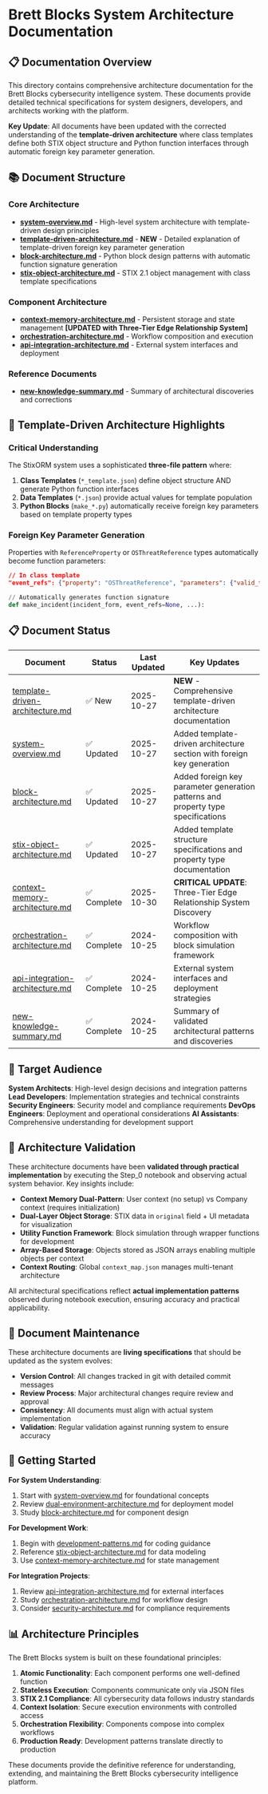 # Brett Blocks System Architecture Documentation

## 📋 Documentation Overview

This directory contains comprehensive architecture documentation for the Brett Blocks cybersecurity intelligence system. These documents provide detailed technical specifications for system designers, developers, and architects working with the platform.

**Key Update**: All documents have been updated with the corrected understanding of the **template-driven architecture** where class templates define both STIX object structure and Python function interfaces through automatic foreign key parameter generation.

## 📚 Document Structure

### Core Architecture
- **[system-overview.md](system-overview.md)** - High-level system architecture with template-driven design principles
- **[template-driven-architecture.md](template-driven-architecture.md)** - **NEW** - Detailed explanation of template-driven foreign key parameter generation
- **[block-architecture.md](block-architecture.md)** - Python block design patterns with automatic function signature generation
- **[stix-object-architecture.md](stix-object-architecture.md)** - STIX 2.1 object management with class template specifications

### Component Architecture
- **[context-memory-architecture.md](context-memory-architecture.md)** - Persistent storage and state management **[UPDATED with Three-Tier Edge Relationship System]**
- **[orchestration-architecture.md](orchestration-architecture.md)** - Workflow composition and execution
- **[api-integration-architecture.md](api-integration-architecture.md)** - External system interfaces and deployment

### Reference Documents
- **[new-knowledge-summary.md](new-knowledge-summary.md)** - Summary of architectural discoveries and corrections

## 🔧 Template-Driven Architecture Highlights

### Critical Understanding
The StixORM system uses a sophisticated **three-file pattern** where:
1. **Class Templates** (`*_template.json`) define object structure AND generate Python function interfaces
2. **Data Templates** (`*.json`) provide actual values for template population
3. **Python Blocks** (`make_*.py`) automatically receive foreign key parameters based on template property types

### Foreign Key Parameter Generation
Properties with `ReferenceProperty` or `OSThreatReference` types automatically become function parameters:

```json
// In class template
"event_refs": {"property": "OSThreatReference", "parameters": {"valid_types": ["event"]}}
```

```python
// Automatically generates function signature
def make_incident(incident_form, event_refs=None, ...):
```

## 📋 Document Status

| Document | Status | Last Updated | Key Updates |
|----------|--------|--------------|-------------|
| [template-driven-architecture.md](./template-driven-architecture.md) | ✅ New | 2025-10-27 | **NEW** - Comprehensive template-driven architecture documentation |
| [system-overview.md](./system-overview.md) | ✅ Updated | 2025-10-27 | Added template-driven architecture section with foreign key generation |
| [block-architecture.md](./block-architecture.md) | ✅ Updated | 2025-10-27 | Added foreign key parameter generation patterns and property type specifications |
| [stix-object-architecture.md](./stix-object-architecture.md) | ✅ Updated | 2025-10-27 | Added template structure specifications and property type documentation |
| [context-memory-architecture.md](./context-memory-architecture.md) | ✅ Complete | 2025-10-30 | **CRITICAL UPDATE**: Three-Tier Edge Relationship System Discovery |
| [orchestration-architecture.md](./orchestration-architecture.md) | ✅ Complete | 2024-10-25 | Workflow composition with block simulation framework |
| [api-integration-architecture.md](./api-integration-architecture.md) | ✅ Complete | 2024-10-25 | External system interfaces and deployment strategies |
| [new-knowledge-summary.md](./new-knowledge-summary.md) | ✅ Complete | 2024-10-25 | Summary of validated architectural patterns and discoveries |

## 🎯 Target Audience

**System Architects**: High-level design decisions and integration patterns
**Lead Developers**: Implementation strategies and technical constraints
**Security Engineers**: Security model and compliance requirements
**DevOps Engineers**: Deployment and operational considerations
**AI Assistants**: Comprehensive understanding for development support

## 🎯 Architecture Validation

These architecture documents have been **validated through practical implementation** by executing the Step_0 notebook and observing actual system behavior. Key insights include:

- **Context Memory Dual-Pattern**: User context (no setup) vs Company context (requires initialization)
- **Dual-Layer Object Storage**: STIX data in `original` field + UI metadata for visualization
- **Utility Function Framework**: Block simulation through wrapper functions for development
- **Array-Based Storage**: Objects stored as JSON arrays enabling multiple objects per context
- **Context Routing**: Global `context_map.json` manages multi-tenant architecture

All architectural specifications reflect **actual implementation patterns** observed during notebook execution, ensuring accuracy and practical applicability.

## 🔄 Document Maintenance

These architecture documents are **living specifications** that should be updated as the system evolves:

- **Version Control**: All changes tracked in git with detailed commit messages
- **Review Process**: Major architectural changes require review and approval
- **Consistency**: All documents must align with actual system implementation
- **Validation**: Regular validation against running system to ensure accuracy

## 🚀 Getting Started

**For System Understanding**:
1. Start with [system-overview.md](system-overview.md) for foundational concepts
2. Review [dual-environment-architecture.md](dual-environment-architecture.md) for deployment model
3. Study [block-architecture.md](block-architecture.md) for component design

**For Development Work**:
1. Begin with [development-patterns.md](development-patterns.md) for coding guidance
2. Reference [stix-object-architecture.md](stix-object-architecture.md) for data modeling
3. Use [context-memory-architecture.md](context-memory-architecture.md) for state management

**For Integration Projects**:
1. Review [api-integration-architecture.md](api-integration-architecture.md) for external interfaces
2. Study [orchestration-architecture.md](orchestration-architecture.md) for workflow design
3. Consider [security-architecture.md](security-architecture.md) for compliance requirements

## 📊 Architecture Principles

The Brett Blocks system is built on these foundational principles:

1. **Atomic Functionality**: Each component performs one well-defined function
2. **Stateless Execution**: Components communicate only via JSON files
3. **STIX 2.1 Compliance**: All cybersecurity data follows industry standards
4. **Context Isolation**: Secure execution environments with controlled access
5. **Orchestration Flexibility**: Components compose into complex workflows
6. **Production Ready**: Development patterns translate directly to production

These documents provide the definitive reference for understanding, extending, and maintaining the Brett Blocks cybersecurity intelligence platform.